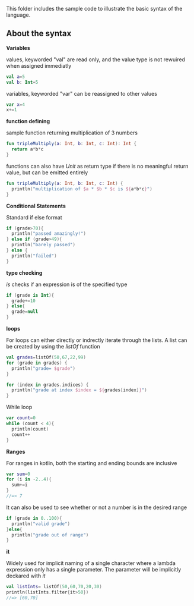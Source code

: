 This folder includes the sample code to illustrate
the basic syntax of the language.
## About the syntax


**Variables**

values, keyworded "val" are read only, and the value type is not rewuired when assigned immediatly
```kotlin
val a=5
val b: Int=5
```

variables, keyworded "var" can be reassigned to other values

```kotlin
var x=4
x+=1

```


**function defining**

sample function returning multiplication of 3 numbers

```kotlin
fun tripleMultiply(a: Int, b: Int, c: Int): Int {
  return a*b*c
}
```

functions can also have *Unit* as return type if there is no meaningful return value, but can be emitted entirely

```kotlin
fun tripleMultiply(a: Int, b: Int, c: Int) {
  println("multiplication of $a * $b * $c is ${a*b*c}")
}
```

**Conditional Statements**

Standard if else format

```kotlin
if (grade>70){
  println("passed amazingly!")
} else if (grade>49){
  println("barely passed")
} else {
  println("failed")
}
```

**type checking**

*is* checks if an expression is of the specified type

```kotlin
if (grade is Int){
  grade+=10
} else{
  grade=null
}
```

**loops**

For loops can either directly or indrectly iterate through the lists.
A list can be created by using the *listOf* function

```kotlin
val grades=listOf(50,67,22,99)
for (grade in grades) {
  println("grade= $grade")
}

for (index in grades.indices) {
  println("grade at index $index = ${grades[index]}")
}
```

While loop

```kotlin
var count=0
while (count < 4){
  println(count)
  count++
}
```

**Ranges**

For ranges in kotlin, both the starting and ending bounds are inclusive

```kotlin
var sum=0
for (i in -2..4){
  sum+=i
}
//=> 7
```

It can also be used to see whether or not a number is in the desired range

```kotlin
if (grade in 0..100){
  println("valid grade")
}else{
  println("grade out of range")
}
```

**it**

Widely used for implicit naming of a single character where a lambda expression only has a single parameter.
The parameter will be implicitly deckared with *it*

```kotlin
val listInts= listOf(50,60,70,20,30)
println(listInts.filter{it>50})
//=> [60,70]
```
